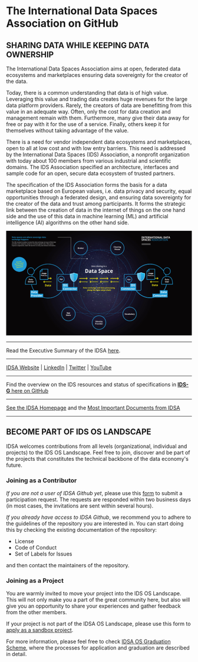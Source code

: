 # The International Data Spaces Association on GitHub

## SHARING DATA WHILE KEEPING DATA OWNERSHIP

The International Data Spaces Association aims at open, federated data ecosystems and marketplaces ensuring data sovereignty for the creator of the data.

Today, there is a common understanding that data is of high value. Leveraging this value and trading data creates huge revenues for the large data platform providers. Rarely, the creators of data are benefitting from this value in an adequate way. Often, only the cost for data creation and management remain with them. Furthermore, many give their data away for free or pay with it for the use of a service. Finally, others keep it for themselves without taking advantage of the value.

There is a need for vendor independent data ecosystems and marketplaces, open to all at low cost and with low entry barriers. This need is addressed by the International Data Spaces (IDS) Association, a nonprofit organization with today about 100 members from various industrial and scientific domains. The IDS Association specified an architecture, interfaces and sample code for an open, secure data ecosystem of trusted partners.

The specification of the IDS Association forms the basis for a data marketplace based on European values, i.e. data privacy and security, equal opportunities through a federated design, and ensuring data sovereignty for the creator of the data and trust among participants. It forms the strategic link between the creation of data in the internet of things on the one hand side and the use of this data in machine learning (ML) and artificial intelligence (AI) algorithms on the other hand side.

![Data Sharing in a Data Space](IDSA-Infographic-Data-Sharing-in-a-Data-Space-1.jpg)

---

Read the Executive Summary of the IDSA [here](https://www.internationaldataspaces.org/publications/sharing-data-while-keeping-data-ownership-the-potential-of-ids-for-the-data-economy/).

---

[IDSA Website](https://internationaldataspaces.org/) | [LinkedIn](https://www.linkedin.com/company/international-data-spaces-association/mycompany/) | [Twitter](https://twitter.com/ids_association) | [YouTube](https://www.youtube.com/channel/UC9PsQnKgreCmj-F6Kea5QRg) 

---

Find the overview on the IDS resources and status of specifications in [**IDS-G** here on GitHub](https://github.com/International-Data-Spaces-Association/IDS-G)

---

[See the IDSA Homepage](https://www.internationaldataspaces.org) and the [Most Important Documents from IDSA](https://internationaldataspaces.org/publications/most-important-documents/)

---

## BECOME PART OF IDS OS LANDSCAPE
IDSA welcomes contributions from all levels (organizational, individual and projects) to the IDS OS Landscape. Feel free to join, discover and be part of the projects that constitutes the technical backbone of the data economy's future.  

### Joining as a Contributor
*If you are not a user of IDSA Github yet*, please use this [form](https://forms.office.com/r/60B1hWv1Fu "IDSA Github / Participation Request") to submit a participation request. The requests are responded within two business days (in most cases, the invitations are sent within several hours).

*If you already have access to IDSA Github*, we recommend you to adhere to the guidelines of the repository you are interested in. You can start doing this by checking the existing documentation of the repository:

* License
* Code of Conduct
* Set of Labels for Issues

and then contact the maintainers of the repository.



### Joining as a Project
You are warmly invited to move your project into the IDS OS Landscape. This will not only make you a part of the great community here, but also will give you an opportunity to share your experiences and gather feedback from the other members.  

If your project is not part of the IDSA OS Landscape, please use this form to [apply as a sandbox project](https://internationaldataspaces.org/ids-open-source-application/).


For more information, please feel free to check [IDSA OS Graduation Scheme](...), where the processes for application and graduation are described in detail.



